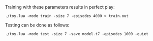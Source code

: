 Training with these parameters results in perfect play:

    ./toy.lua -mode train -size 7 -episodes 4000 > train.out

Testing can be done as follows:

    ./toy.lua -mode test -size 7 -save model.t7 -episodes 1000 -quiet
